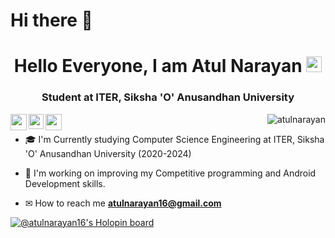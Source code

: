 # Hi there 👋




<div align="center">
   <h1>Hello Everyone, I am Atul Narayan</a> <img src="https://64.media.tumblr.com/34187a341eaf914efdee60825203d642/tumblr_p7pfsnRPtF1vpf6ddo1_500.gifv" width="25px"> </h1>
</div>
<p>

<h3 align="center">Student at ITER, Siksha 'O' Anusandhan University</h3>
</p>
<p >
<a href="https://twitter.com/atul_narayan16">
  <img align="left" width="26px" src="https://raw.githubusercontent.com/rahuldkjain/github-profile-readme-generator/master/src/images/icons/Social/twitter.svg" />
</a>
<a href="https://www.linkedin.com/in/atul-narayan-965a3b164/">
  <img align="left" width="24px" src="https://raw.githubusercontent.com/rahuldkjain/github-profile-readme-generator/master/src/images/icons/Social/linked-in-alt.svg"  />
</a>


<a href="https://www.youtube.com/channel/UCuRQT-l7_L9vDH6xXHmaqtQ">
  <img align="left" width="26px" src="https://raw.githubusercontent.com/rahuldkjain/github-profile-readme-generator/master/src/images/icons/Social/youtube.svg" />
</a>
<p align="right"> <img src="https://komarev.com/ghpvc/?username=atulnarayan16&label=Profile%20views&color=f98600&style=flat" alt="atulnarayan" />  
<br>


- 🎓 I'm Currently studying Computer Science Engineering at ITER, Siksha 'O' Anusandhan University (2020-2024)

- 🧠 I'm working on improving my Competitive programming and Android Development skills.

- ✉ How to reach me **atulnarayan16@gmail.com**

[![@atulnarayan16's Holopin board](https://holopin.me/atulnarayan16)](https://holopin.io/@atulnarayan16)
